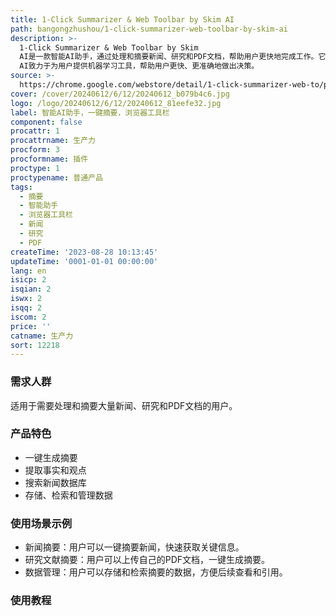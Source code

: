 ```yaml
---
title: 1-Click Summarizer & Web Toolbar by Skim AI
path: bangongzhushou/1-click-summarizer-web-toolbar-by-skim-ai
description: >-
  1-Click Summarizer & Web Toolbar by Skim
  AI是一款智能AI助手，通过处理和摘要新闻、研究和PDF文档，帮助用户更快地完成工作。它可以在浏览器中一键摘要新闻和PDF文档，双击选中的句子可以保存并在后续查看，还可以通过主题进行整理和引用。Skim
  AI致力于为用户提供机器学习工具，帮助用户更快、更准确地做出决策。
source: >-
  https://chrome.google.com/webstore/detail/1-click-summarizer-web-to/pndpokngaffecpfmicdfeibpgkpofebn
cover: /cover/20240612/6/12/20240612_b079b4c6.jpg
logo: /logo/20240612/6/12/20240612_81eefe32.jpg
label: 智能AI助手，一键摘要，浏览器工具栏
component: false
procattr: 1
procattrname: 生产力
procform: 3
procformname: 插件
proctype: 1
proctypename: 普通产品
tags:
  - 摘要
  - 智能助手
  - 浏览器工具栏
  - 新闻
  - 研究
  - PDF
createTime: '2023-08-28 10:13:45'
updateTime: '0001-01-01 00:00:00'
lang: en
isicp: 2
isqian: 2
iswx: 2
isqq: 2
iscom: 2
price: ''
catname: 生产力
sort: 12218
---
```




### 需求人群
适用于需要处理和摘要大量新闻、研究和PDF文档的用户。

### 产品特色
- 一键生成摘要
- 提取事实和观点
- 搜索新闻数据库
- 存储、检索和管理数据

### 使用场景示例
- 新闻摘要：用户可以一键摘要新闻，快速获取关键信息。
- 研究文献摘要：用户可以上传自己的PDF文档，一键生成摘要。
- 数据管理：用户可以存储和检索摘要的数据，方便后续查看和引用。

### 使用教程


  
